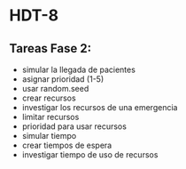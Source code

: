 # HDT-8

## Tareas Fase 2:
- simular la llegada de pacientes
- asignar prioridad (1-5)
- usar random.seed
- crear recursos
- investigar los recursos de una emergencia
- limitar recursos
- prioridad para usar recursos
- simular tiempo
- crear tiempos de espera
- investigar tiempo de uso de recursos
